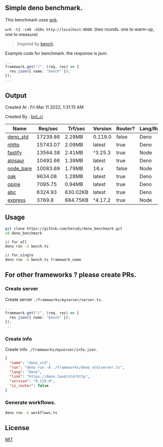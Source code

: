## Simple deno benchmark.
This benchmark uses [wrk](https://github.com/wg/wrk).

`wrk -t2 -c40 -d10s http://localhost:8000`. (two rounds. one to warm-up, one to measure)

> Inspired by [bench](https://github.com/denosaurs/bench).

Example code for benchmark. the response is json.
```ts
...
framework.get("/", (req, res) => {
  res.json({ name: "bench" });
});
...
```

## Output
Created At : Fri Mar 11 2022, 1:31:15 AM

Created By : [bot_ci](https://github.com/herudi/deno_benchmarks/commits?author=github-actions%5Bbot%5D)

|Name|Req/sec|Trf/sec|Version|Router?|Lang/Runtime|
|----|----|----|----|----|----|
|[deno_std](https://deno.land/std/http)|17239.86|2.29MB|0.119.0|false|Deno|
|[nhttp](https://github.com/nhttp/nhttp)|15743.07|2.09MB|latest|true|Deno|
|[fastify](https://github.com/fastify/fastify)|13564.38|2.41MB|^3.25.3|true|Node|
|[alosaur](https://github.com/alosaur/alosaur)|10492.66|1.39MB|latest|true|Deno|
|[node_bare](https://nodejs.org)|10083.69|1.79MB|16.x|false|Node|
|[oak](https://github.com/oakserver/oak)|9634.08|1.28MB|latest|true|Deno|
|[opine](https://github.com/cmorten/opine)|7095.75|0.94MB|latest|true|Deno|
|[abc](https://deno.land/x/abc)|6324.93|630.02KB|latest|true|Deno|
|[express](https://github.com/expressjs/express)|3769.8|684.75KB|^4.17.2|true|Node|


## Usage
```bash
git clone https://github.com/herudi/deno_benchmark.git
cd deno_benchmark

// for_all
deno run -A bench.ts

// for_single
deno run -A bench.ts framework_name
```
## For other frameworks ? please create PRs.
### Create server
Create server `./frameworks/myserver/server.ts`.
```ts
...
framework.get("/", (req, res) => {
  res.json({ name: "bench" });
});
...
```
### Create info
Create info `./frameworks/myserver/info.json`.
```json
{
  "name": "deno_std",
  "run": "deno run -A ./frameworks/deno_std/server.ts",
  "lang": "Deno",
  "link": "https://deno.land/std/http",
  "version": "0.119.0",
  "is_router": false
}
```
### Generate workflows.
```bash
deno run -A workflows.ts
```
## License

[MIT](LICENSE)

